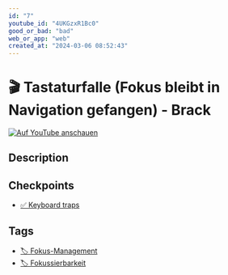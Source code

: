```yaml
---
id: "7"
youtube_id: "4UKGzxR1Bc0"
good_or_bad: "bad"
web_or_app: "web"
created_at: "2024-03-06 08:52:43"
---
```


# 🎬 Tastaturfalle (Fokus bleibt in Navigation gefangen) - Brack

[![Auf YouTube anschauen](https://img.youtube.com/vi/4UKGzxR1Bc0/sddefault.jpg)](https://youtu.be/4UKGzxR1Bc0)

## Description



## Checkpoints

- [✅ Keyboard traps](/en/wcag/2.1.2-no-keyboard-trap/keyboard-traps)

## Tags

- [🏷️ Fokus-Management](/en/tags/fokus-management)
- [🏷️ Fokussierbarkeit](/en/tags/fokussierbarkeit)